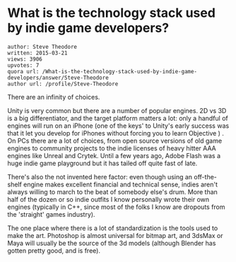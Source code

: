 # What is the technology stack used by indie game developers?

	author: Steve Theodore
	written: 2015-03-21
	views: 3906
	upvotes: 7
	quora url: /What-is-the-technology-stack-used-by-indie-game-developers/answer/Steve-Theodore
	author url: /profile/Steve-Theodore


There are an infinity of choices. 

 Unity is very common but there are a number of popular engines. 2D vs 3D is a big differentiator, and the target platform matters a lot: only a handful of engines will run on an iPhone (one of the keys' to Unity's early success was that it let you develop for iPhones without forcing you to learn Objective ) . On PCs there are a lot of choices, from open source versions of old game engines to community projects to the indie licenses of heavy hitter AAA engines like Unreal and Crytek. Until a few years ago, Adobe Flash was a huge indie game playground but it has tailed off quite fast of late.

There's also the not invented here factor: even though using an off-the-shelf engine makes excellent financial and technical sense, indies aren't always willing to march to the beat of somebody else's drum. More than half of the dozen or so indie outfits I know personally wrote their own engines (typically in C++, since most of the folks I know are dropouts from the 'straight' games industry). 

The one place where there is a lot of standardization is the tools used to make the art. Photoshop is almost universal for bitmap art, and 3dsMax or Maya will usually be the source of the 3d models (although Blender has gotten pretty good, and is free).

